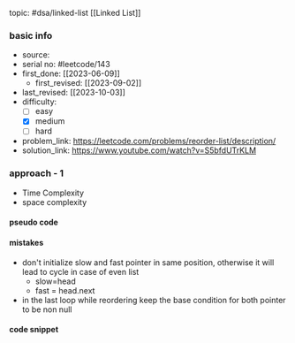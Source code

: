 topic: #dsa/linked-list [[Linked List]]

### basic info
- source: 
- serial no: #leetcode/143
- first_done: [[2023-06-09]]
	- first_revised: [[2023-09-02]]
- last_revised: [[2023-10-03]]
- difficulty:
	- [ ] easy
	- [x] medium
	- [ ] hard
- problem_link: https://leetcode.com/problems/reorder-list/description/
- solution_link: https://www.youtube.com/watch?v=S5bfdUTrKLM

### approach - 1
- Time Complexity
- space complexity

#### pseudo code

#### mistakes
- don't initialize slow and fast pointer in same position, otherwise it will lead to cycle in case of even list
	- slow=head
	- fast = head.next
- in the last loop while reordering keep the base condition for both pointer to be non null
#### code snippet
```python

```